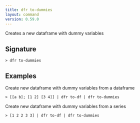 ```yaml
---
title: dfr to-dummies
layout: command
version: 0.59.0
---
```


Creates a new dataframe with dummy variables

## Signature

```> dfr to-dummies ```

## Examples

Create new dataframe with dummy variables from a dataframe
```shell
> [[a b]; [1 2] [3 4]] | dfr to-df | dfr to-dummies
```

Create new dataframe with dummy variables from a series
```shell
> [1 2 2 3 3] | dfr to-df | dfr to-dummies
```
